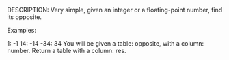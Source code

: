 DESCRIPTION:
Very simple, given an integer or a floating-point number, find its opposite.

Examples:

1: -1
14: -14
-34: 34
You will be given a table: opposite, with a column: number. Return a table with a column: res.